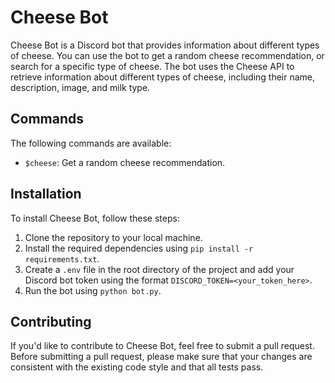 # Cheese Bot

Cheese Bot is a Discord bot that provides information about different types of cheese. You can use the bot to get a random cheese recommendation, or search for a specific type of cheese. The bot uses the Cheese API to retrieve information about different types of cheese, including their name, description, image, and milk type.

## Commands

The following commands are available:

- `$cheese`: Get a random cheese recommendation.

## Installation

To install Cheese Bot, follow these steps:

1. Clone the repository to your local machine.
2. Install the required dependencies using `pip install -r requirements.txt`.
3. Create a `.env` file in the root directory of the project and add your Discord bot token using the format `DISCORD_TOKEN=<your_token_here>`.
4. Run the bot using `python bot.py`.

## Contributing

If you'd like to contribute to Cheese Bot, feel free to submit a pull request. Before submitting a pull request, please make sure that your changes are consistent with the existing code style and that all tests pass.